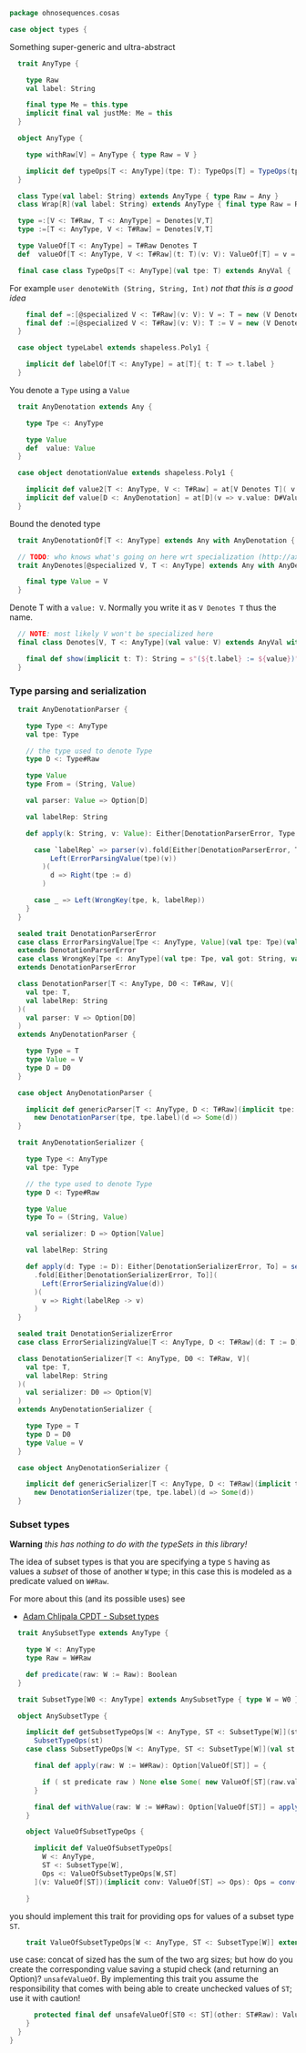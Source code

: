 
```scala
package ohnosequences.cosas

case object types {
```

Something super-generic and ultra-abstract

```scala
  trait AnyType {

    type Raw
    val label: String

    final type Me = this.type
    implicit final val justMe: Me = this
  }

  object AnyType {

    type withRaw[V] = AnyType { type Raw = V }

    implicit def typeOps[T <: AnyType](tpe: T): TypeOps[T] = TypeOps(tpe)
  }

  class Type(val label: String) extends AnyType { type Raw = Any }
  class Wrap[R](val label: String) extends AnyType { final type Raw = R }

  type =:[V <: T#Raw, T <: AnyType] = Denotes[V,T]
  type :=[T <: AnyType, V <: T#Raw] = Denotes[V,T]

  type ValueOf[T <: AnyType] = T#Raw Denotes T
  def  valueOf[T <: AnyType, V <: T#Raw](t: T)(v: V): ValueOf[T] = v =: t

  final case class TypeOps[T <: AnyType](val tpe: T) extends AnyVal {
```

For example `user denoteWith (String, String, Int)` _not that this is a good idea_

```scala
    final def =:[@specialized V <: T#Raw](v: V): V =: T = new (V Denotes T)(v)
    final def :=[@specialized V <: T#Raw](v: V): T := V = new (V Denotes T)(v)
  }

  case object typeLabel extends shapeless.Poly1 {

    implicit def labelOf[T <: AnyType] = at[T]{ t: T => t.label }
  }
```

You denote a `Type` using a `Value`

```scala
  trait AnyDenotation extends Any {

    type Tpe <: AnyType

    type Value
    def  value: Value
  }

  case object denotationValue extends shapeless.Poly1 {

    implicit def value2[T <: AnyType, V <: T#Raw] = at[V Denotes T]( v => v.value: V )
    implicit def value[D <: AnyDenotation] = at[D](v => v.value: D#Value)
  }
```

Bound the denoted type

```scala
  trait AnyDenotationOf[T <: AnyType] extends Any with AnyDenotation { type Tpe = T }

  // TODO: who knows what's going on here wrt specialization (http://axel22.github.io/2013/11/03/specialization-quirks.html)
  trait AnyDenotes[@specialized V, T <: AnyType] extends Any with AnyDenotationOf[T] {

    final type Value = V
  }
```

Denote T with a `value: V`. Normally you write it as `V Denotes T` thus the name.

```scala
  // NOTE: most likely V won't be specialized here
  final class Denotes[V, T <: AnyType](val value: V) extends AnyVal with AnyDenotes[V, T] {

    final def show(implicit t: T): String = s"(${t.label} := ${value})"
  }
```


### Type parsing and serialization


```scala
  trait AnyDenotationParser {

    type Type <: AnyType
    val tpe: Type

    // the type used to denote Type
    type D <: Type#Raw

    type Value
    type From = (String, Value)

    val parser: Value => Option[D]

    val labelRep: String

    def apply(k: String, v: Value): Either[DenotationParserError, Type := D] = k match {

      case `labelRep` => parser(v).fold[Either[DenotationParserError, Type := D]](
          Left(ErrorParsingValue(tpe)(v))
        )(
          d => Right(tpe := d)
        )

      case _ => Left(WrongKey(tpe, k, labelRep))
    }
  }

  sealed trait DenotationParserError
  case class ErrorParsingValue[Tpe <: AnyType, Value](val tpe: Tpe)(val from: Value)
  extends DenotationParserError
  case class WrongKey[Tpe <: AnyType](val tpe: Tpe, val got: String, val expected: String)
  extends DenotationParserError

  class DenotationParser[T <: AnyType, D0 <: T#Raw, V](
    val tpe: T,
    val labelRep: String
  )(
    val parser: V => Option[D0]
  )
  extends AnyDenotationParser {

    type Type = T
    type Value = V
    type D = D0
  }

  case object AnyDenotationParser {

    implicit def genericParser[T <: AnyType, D <: T#Raw](implicit tpe: T): DenotationParser[T,D,D] =
      new DenotationParser(tpe, tpe.label)(d => Some(d))
  }

  trait AnyDenotationSerializer {

    type Type <: AnyType
    val tpe: Type

    // the type used to denote Type
    type D <: Type#Raw

    type Value
    type To = (String, Value)

    val serializer: D => Option[Value]

    val labelRep: String

    def apply(d: Type := D): Either[DenotationSerializerError, To] = serializer(d.value)
      .fold[Either[DenotationSerializerError, To]](
        Left(ErrorSerializingValue(d))
      )(
        v => Right(labelRep -> v)
      )
  }

  sealed trait DenotationSerializerError
  case class ErrorSerializingValue[T <: AnyType, D <: T#Raw](d: T := D) extends DenotationSerializerError

  class DenotationSerializer[T <: AnyType, D0 <: T#Raw, V](
    val tpe: T,
    val labelRep: String
  )(
    val serializer: D0 => Option[V]
  )
  extends AnyDenotationSerializer {

    type Type = T
    type D = D0
    type Value = V
  }

  case object AnyDenotationSerializer {

    implicit def genericSerializer[T <: AnyType, D <: T#Raw](implicit tpe: T): DenotationSerializer[T,D,D] =
      new DenotationSerializer(tpe, tpe.label)(d => Some(d))
  }
```


  ### Subset types

  **Warning** _this has nothing to do with the typeSets in this library!_

  The idea of subset types is that you are specifying a type `S` having as values a _subset_ of those of another `W` type; in this case this is modeled as a predicate valued on `W#Raw`.

  For more about this (and its possible uses) see

  - [Adam Chlipala CPDT - Subset types](http://adam.chlipala.net/cpdt/html/Subset.html)


```scala
  trait AnySubsetType extends AnyType {

    type W <: AnyType
    type Raw = W#Raw

    def predicate(raw: W := Raw): Boolean
  }

  trait SubsetType[W0 <: AnyType] extends AnySubsetType { type W = W0 }

  object AnySubsetType {

    implicit def getSubsetTypeOps[W <: AnyType, ST <: SubsetType[W]](st: ST): SubsetTypeOps[W,ST] =
      SubsetTypeOps(st)
    case class SubsetTypeOps[W <: AnyType, ST <: SubsetType[W]](val st: ST) extends AnyVal {

      final def apply(raw: W := W#Raw): Option[ValueOf[ST]] = {

        if ( st predicate raw ) None else Some( new ValueOf[ST](raw.value) )
      }

      final def withValue(raw: W := W#Raw): Option[ValueOf[ST]] = apply(raw)
    }

    object ValueOfSubsetTypeOps {

      implicit def ValueOfSubsetTypeOps[
        W <: AnyType,
        ST <: SubsetType[W],
        Ops <: ValueOfSubsetTypeOps[W,ST]
      ](v: ValueOf[ST])(implicit conv: ValueOf[ST] => Ops): Ops = conv(v)

    }
```

you should implement this trait for providing ops for values of a subset type `ST`.

```scala
    trait ValueOfSubsetTypeOps[W <: AnyType, ST <: SubsetType[W]] extends Any {
```

use case: concat of sized has the sum of the two arg sizes; but how do you create the corresponding value saving a stupid check (and returning an Option)? `unsafeValueOf`. By implementing this trait you assume the responsibility that comes with being able to create unchecked values of `ST`; use it with caution!

```scala
      protected final def unsafeValueOf[ST0 <: ST](other: ST#Raw): ValueOf[ST] = new ValueOf[ST](other)
    }
  }
}

```




[test/scala/cosas/asserts.scala]: ../../../test/scala/cosas/asserts.scala.md
[test/scala/cosas/DenotationTests.scala]: ../../../test/scala/cosas/DenotationTests.scala.md
[test/scala/cosas/SubsetTypesTests.scala]: ../../../test/scala/cosas/SubsetTypesTests.scala.md
[test/scala/cosas/EqualityTests.scala]: ../../../test/scala/cosas/EqualityTests.scala.md
[test/scala/cosas/PropertyTests.scala]: ../../../test/scala/cosas/PropertyTests.scala.md
[test/scala/cosas/RecordTests.scala]: ../../../test/scala/cosas/RecordTests.scala.md
[test/scala/cosas/TypeSetTests.scala]: ../../../test/scala/cosas/TypeSetTests.scala.md
[test/scala/cosas/TypeUnionTests.scala]: ../../../test/scala/cosas/TypeUnionTests.scala.md
[main/scala/cosas/typeUnions.scala]: typeUnions.scala.md
[main/scala/cosas/properties.scala]: properties.scala.md
[main/scala/cosas/records.scala]: records.scala.md
[main/scala/cosas/fns.scala]: fns.scala.md
[main/scala/cosas/types.scala]: types.scala.md
[main/scala/cosas/typeSets.scala]: typeSets.scala.md
[main/scala/cosas/ops/records/Update.scala]: ops/records/Update.scala.md
[main/scala/cosas/ops/records/Transform.scala]: ops/records/Transform.scala.md
[main/scala/cosas/ops/records/Get.scala]: ops/records/Get.scala.md
[main/scala/cosas/ops/typeSets/SerializeDenotations.scala]: ops/typeSets/SerializeDenotations.scala.md
[main/scala/cosas/ops/typeSets/ParseDenotations.scala]: ops/typeSets/ParseDenotations.scala.md
[main/scala/cosas/ops/typeSets/Conversions.scala]: ops/typeSets/Conversions.scala.md
[main/scala/cosas/ops/typeSets/Filter.scala]: ops/typeSets/Filter.scala.md
[main/scala/cosas/ops/typeSets/Subtract.scala]: ops/typeSets/Subtract.scala.md
[main/scala/cosas/ops/typeSets/Mappers.scala]: ops/typeSets/Mappers.scala.md
[main/scala/cosas/ops/typeSets/Union.scala]: ops/typeSets/Union.scala.md
[main/scala/cosas/ops/typeSets/Reorder.scala]: ops/typeSets/Reorder.scala.md
[main/scala/cosas/ops/typeSets/Take.scala]: ops/typeSets/Take.scala.md
[main/scala/cosas/ops/typeSets/Representations.scala]: ops/typeSets/Representations.scala.md
[main/scala/cosas/ops/typeSets/Pop.scala]: ops/typeSets/Pop.scala.md
[main/scala/cosas/ops/typeSets/Replace.scala]: ops/typeSets/Replace.scala.md
[main/scala/cosas/equality.scala]: equality.scala.md